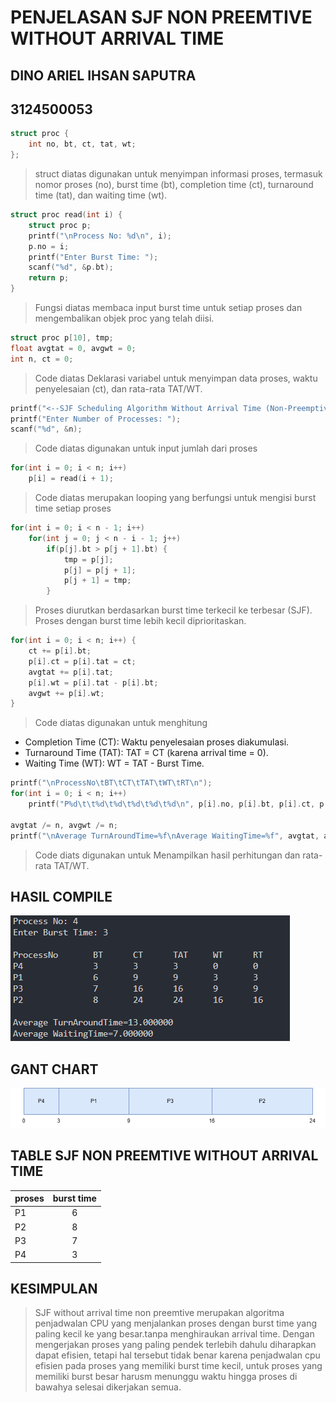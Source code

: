 # PENJELASAN SJF NON PREEMTIVE WITHOUT ARRIVAL TIME

## DINO ARIEL IHSAN SAPUTRA 
## 3124500053

```c
struct proc {
    int no, bt, ct, tat, wt;
};
```
> struct diatas digunakan untuk  menyimpan informasi proses, termasuk nomor proses (no), burst time (bt), completion time (ct), turnaround time (tat), dan waiting time (wt).

```c
struct proc read(int i) {
    struct proc p;
    printf("\nProcess No: %d\n", i);
    p.no = i;
    printf("Enter Burst Time: ");
    scanf("%d", &p.bt);
    return p;
}
``` 
>Fungsi diatas membaca input burst time untuk setiap proses dan mengembalikan objek proc yang telah diisi.

```c
struct proc p[10], tmp;
float avgtat = 0, avgwt = 0;
int n, ct = 0;
```
> Code diatas Deklarasi variabel untuk menyimpan data proses, waktu penyelesaian (ct), dan rata-rata TAT/WT.

```c
printf("<--SJF Scheduling Algorithm Without Arrival Time (Non-Preemptive)-->\n");
printf("Enter Number of Processes: ");
scanf("%d", &n);
```
> Code diatas digunakan untuk input jumlah dari proses

```c
for(int i = 0; i < n; i++)
    p[i] = read(i + 1);
```
> Code diatas merupakan looping yang berfungsi untuk mengisi burst time setiap proses    

```c
for(int i = 0; i < n - 1; i++)
    for(int j = 0; j < n - i - 1; j++)    
        if(p[j].bt > p[j + 1].bt) {
            tmp = p[j];
            p[j] = p[j + 1];
            p[j + 1] = tmp;
        }
 ```
> Proses diurutkan berdasarkan burst time terkecil ke terbesar (SJF). Proses dengan burst time lebih kecil diprioritaskan.

```c
for(int i = 0; i < n; i++) {
    ct += p[i].bt;
    p[i].ct = p[i].tat = ct;
    avgtat += p[i].tat;
    p[i].wt = p[i].tat - p[i].bt;
    avgwt += p[i].wt;
}
```
> Code diatas digunakan untuk menghitung
* Completion Time (CT): Waktu penyelesaian proses diakumulasi.
* Turnaround Time (TAT): TAT = CT (karena arrival time = 0).
* Waiting Time (WT): WT = TAT - Burst Time.

```c
printf("\nProcessNo\tBT\tCT\tTAT\tWT\tRT\n");
for(int i = 0; i < n; i++)
    printf("P%d\t\t%d\t%d\t%d\t%d\t%d\n", p[i].no, p[i].bt, p[i].ct, p[i].tat, p[i].wt, p[i].wt);

avgtat /= n, avgwt /= n;
printf("\nAverage TurnAroundTime=%f\nAverage WaitingTime=%f", avgtat, avgwt);
```
> Code diats digunakan untuk Menampilkan hasil perhitungan dan rata-rata TAT/WT.

## HASIL COMPILE
![Hasil compile](https://github.com/Havidrosihandanu/SisOp-2025/blob/main/week-12/assets/hasil.png)

## GANT CHART
![Gantt chart](https://github.com/Havidrosihandanu/SisOp-2025/blob/main/week-12/assets/sjf-without-arrival-time.png)

## TABLE SJF NON PREEMTIVE WITHOUT ARRIVAL TIME
| proses | burst time  |
| :----- | :---------: |
| P1     | 6           |
| P2     | 8           |
| P3     | 7           |
| P4     | 3           |

## KESIMPULAN
> SJF without arrival time non preemtive merupakan algoritma penjadwalan CPU yang menjalankan proses dengan burst time yang paling kecil ke yang besar.tanpa menghiraukan arrival time. Dengan mengerjakan proses yang paling pendek terlebih dahulu diharapkan dapat efisien, tetapi hal tersebut tidak benar karena penjadwalan cpu efisien pada proses yang memiliki burst time kecil, untuk proses yang memiliki burst besar harusm menunggu waktu hingga proses di bawahya selesai dikerjakan semua.
